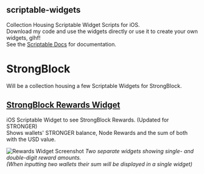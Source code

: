 ## scriptable-widgets
Collection Housing Scriptable Widget Scripts for iOS.  
Download my code and use the widgets directly or use it to create your own widgets, glhf!  
See the [Scriptable Docs](https://docs.scriptable.app/) for documentation.


# StrongBlock
Will be a collection housing a few Scriptable Widgets for StrongBlock.  

## [StrongBlock Rewards Widget](https://github.com/Vincentt1705/scriptable-widgets/tree/main/strongblock)
iOS Scriptable Widget to see StrongBlock Rewards. (Updated for STRONGER)  
Shows wallets' STRONGER balance, Node Rewards and the sum of both with the USD value.  

![Rewards Widget Screenshot](https://user-images.githubusercontent.com/81376863/162640560-1276eaab-0da6-4c55-a7bf-92f8a28a547e.png)
*Two separate widgets showing single- and double-digit reward amounts.  
(When inputting two wallets their sum will be displayed in a single widget)*
